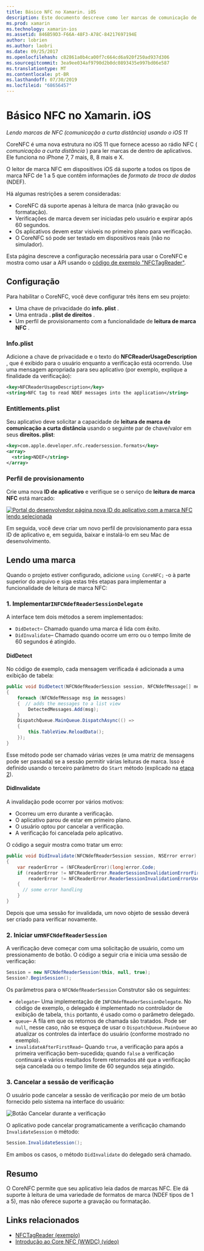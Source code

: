 ```yaml
---
title: Básico NFC no Xamarin. iOS
description: Este documento descreve como ler marcas de comunicação de campo Near no Xamarin. iOS usando as APIs introduzidas no iOS 11.
ms.prod: xamarin
ms.technology: xamarin-ios
ms.assetid: 846B59D3-F66A-48F3-A78C-84217697194E
author: lobrien
ms.author: laobri
ms.date: 09/25/2017
ms.openlocfilehash: c82861a0b4ca00f7c664cd6a920f250ad937d306
ms.sourcegitcommit: 3ea9ee034af9790d2b0dc0893435e997bd06e587
ms.translationtype: MT
ms.contentlocale: pt-BR
ms.lasthandoff: 07/30/2019
ms.locfileid: "68656457"
---
```

# <a name="core-nfc-in-xamarinios"></a>Básico NFC no Xamarin. iOS

_Lendo marcas de NFC (comunicação a curta distância) usando o iOS 11_

CoreNFC é uma nova estrutura no iOS 11 que fornece acesso ao rádio NFC ( _comunicação a curta distância_ ) para ler marcas de dentro de aplicativos. Ele funciona no iPhone 7, 7 mais, 8, 8 mais e X.

O leitor de marca NFC em dispositivos iOS dá suporte a todos os tipos de marca NFC de 1 a 5 que contêm informações de _formato de troca de dados_ (NDEF).

Há algumas restrições a serem consideradas:

- CoreNFC dá suporte apenas à leitura de marca (não gravação ou formatação).
- Verificações de marca devem ser iniciadas pelo usuário e expirar após 60 segundos.
- Os aplicativos devem estar visíveis no primeiro plano para verificação.
- O CoreNFC só pode ser testado em dispositivos reais (não no simulador).

Esta página descreve a configuração necessária para usar o CoreNFC e mostra como usar a API usando o [código de exemplo "NFCTagReader"](https://docs.microsoft.com/samples/xamarin/ios-samples/ios11-nfctagreader).

## <a name="configuration"></a>Configuração

Para habilitar o CoreNFC, você deve configurar três itens em seu projeto:

- Uma chave de privacidade do **info. plist** .
- Uma entrada **. plist de direitos** .
- Um perfil de provisionamento com a funcionalidade de **leitura de marca NFC** .

### <a name="infoplist"></a>Info.plist

Adicione a chave de privacidade e o texto do **NFCReaderUsageDescription** , que é exibido para o usuário enquanto a verificação está ocorrendo. Use uma mensagem apropriada para seu aplicativo (por exemplo, explique a finalidade da verificação):

```xml
<key>NFCReaderUsageDescription</key>
<string>NFC tag to read NDEF messages into the application</string>
```

### <a name="entitlementsplist"></a>Entitlements.plist

Seu aplicativo deve solicitar a capacidade de **leitura de marca de comunicação a curta distância** usando o seguinte par de chave/valor em seus **direitos. plist**:

```xml
<key>com.apple.developer.nfc.readersession.formats</key>
<array>
  <string>NDEF</string>
</array>
```

### <a name="provisioning-profile"></a>Perfil de provisionamento

Crie uma nova **ID de aplicativo** e verifique se o serviço de **leitura de marca NFC** está marcado:

[![Portal do desenvolvedor página nova ID do aplicativo com a marca NFC lendo selecionada](corenfc-images/app-services-nfc-sml.png)](corenfc-images/app-services-nfc.png#lightbox)

Em seguida, você deve criar um novo perfil de provisionamento para essa ID de aplicativo e, em seguida, baixar e instalá-lo em seu Mac de desenvolvimento.

## <a name="reading-a-tag"></a>Lendo uma marca

Quando o projeto estiver configurado, adicione `using CoreNFC;` -o à parte superior do arquivo e siga estas três etapas para implementar a funcionalidade de leitura de marca NFC:

### <a name="1-implement-infcndefreadersessiondelegate"></a>1. Implementar`INFCNdefReaderSessionDelegate`

A interface tem dois métodos a serem implementados:

- `DidDetect`– Chamado quando uma marca é lida com êxito.
- `DidInvalidate`– Chamado quando ocorre um erro ou o tempo limite de 60 segundos é atingido.

#### <a name="diddetect"></a>DidDetect

No código de exemplo, cada mensagem verificada é adicionada a uma exibição de tabela:

```csharp
public void DidDetect(NFCNdefReaderSession session, NFCNdefMessage[] messages)
{
    foreach (NFCNdefMessage msg in messages)
    {  // adds the messages to a list view
        DetectedMessages.Add(msg);
    }
    DispatchQueue.MainQueue.DispatchAsync(() =>
    {
        this.TableView.ReloadData();
    });
}
```

Esse método pode ser chamado várias vezes (e uma matriz de mensagens pode ser passada) se a sessão permitir várias leituras de marca. Isso é definido usando o terceiro parâmetro do `Start` método (explicado na [etapa 2](#step2)).

#### <a name="didinvalidate"></a>DidInvalidate

A invalidação pode ocorrer por vários motivos:

- Ocorreu um erro durante a verificação.
- O aplicativo parou de estar em primeiro plano.
- O usuário optou por cancelar a verificação.
- A verificação foi cancelada pelo aplicativo.

O código a seguir mostra como tratar um erro:

```csharp
public void DidInvalidate(NFCNdefReaderSession session, NSError error)
{
    var readerError = (NFCReaderError)(long)error.Code;
    if (readerError != NFCReaderError.ReaderSessionInvalidationErrorFirstNDEFTagRead &&
        readerError != NFCReaderError.ReaderSessionInvalidationErrorUserCanceled)
    {
      // some error handling
    }
}
```

Depois que uma sessão for invalidada, um novo objeto de sessão deverá ser criado para verificar novamente.

<a name="step2" />

### <a name="2-start-an-nfcndefreadersession"></a>2. Iniciar um`NFCNdefReaderSession`

A verificação deve começar com uma solicitação de usuário, como um pressionamento de botão.
O código a seguir cria e inicia uma sessão de verificação:

```csharp
Session = new NFCNdefReaderSession(this, null, true);
Session?.BeginSession();
```

Os parâmetros para o `NFCNdefReaderSession` Construtor são os seguintes:

- `delegate`– Uma implementação de `INFCNdefReaderSessionDelegate`. No código de exemplo, o delegado é implementado no controlador de exibição de tabela, `this` portanto, é usado como o parâmetro delegado.
- `queue`– A fila em que os retornos de chamada são tratados. Pode ser `null`, nesse caso, não se esqueça de usar o `DispatchQueue.MainQueue` ao atualizar os controles da interface do usuário (conforme mostrado no exemplo).
- `invalidateAfterFirstRead`– Quando `true`, a verificação para após a primeira verificação bem-sucedida; quando `false` a verificação continuará e vários resultados forem retornados até que a verificação seja cancelada ou o tempo limite de 60 segundos seja atingido.


### <a name="3-cancel-the-scanning-session"></a>3. Cancelar a sessão de verificação

O usuário pode cancelar a sessão de verificação por meio de um botão fornecido pelo sistema na interface do usuário:

![Botão Cancelar durante a verificação](corenfc-images/scan-cancel-sml.png)

O aplicativo pode cancelar programaticamente a verificação chamando `InvalidateSession` o método:

```csharp
Session.InvalidateSession();
```

Em ambos os casos, o método `DidInvalidate` do delegado será chamado.

## <a name="summary"></a>Resumo

O CoreNFC permite que seu aplicativo leia dados de marcas NFC. Ele dá suporte à leitura de uma variedade de formatos de marca (NDEF tipos de 1 a 5), mas não oferece suporte a gravação ou formatação.


## <a name="related-links"></a>Links relacionados

- [NFCTagReader (exemplo)](https://docs.microsoft.com/samples/xamarin/ios-samples/ios11-nfctagreader)
- [Introdução ao Core NFC (WWDC) (vídeo)](https://developer.apple.com/videos/play/wwdc2017/718/)
